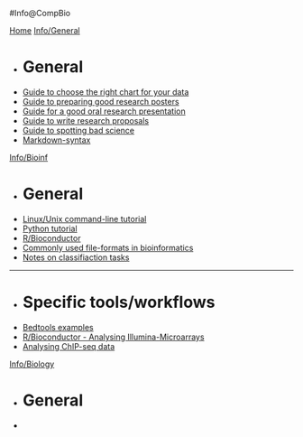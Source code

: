 #Info@CompBio

[Home](index.md)
[Info/General]()

  * # General
  * [Guide to choose the right chart for your data](general_chart.md)
  * [Guide to preparing good research posters](general_poster.md)
  * [Guide for a good oral research presentation](general_presentation.md)
  * [Guide to write research proposals](general_proposal.md)
  * [Guide to spotting bad science](general_badsci.md)
  * [Markdown-syntax](general_markdown.md)

[Info/Bioinf]()

  * # General
  * [Linux/Unix command-line tutorial](bioinf_unix.md)
  * [Python tutorial](bioinf_python.md)
  * [R/Bioconductor](bioinf_r.md)
  * [Commonly used file-formats in bioinformatics](bioinf_files.md)
  * [Notes on classifiaction tasks](bioinf_classification.md)
  ----
  * # Specific tools/workflows
  * [Bedtools examples](bioinf_bedtools.md)
  * [R/Bioconductor - Analysing Illumina-Microarrays](bioinf_illumina.md)
  * [Analysing ChIP-seq data](bioinf_chipseq.md)


[Info/Biology]()

  * # General
  * []()

<!--
  * [lifOver]()
  * [Samtools examples]()
  ----
  * # Workflows
  * [RNA-seq: Calling diff. expr. genes (edgeR)]()
  * [Affy-Microarrays: Calling diff. expr. genes (limma)]()
  * [Illumina-Microarrays: Calling diff. expr. genes]()
  * [Motif-analysis: TFBS predicitons using known motifs]()
  * [Gene-set enrichment analysis]()
  -->

